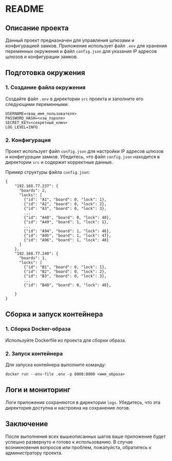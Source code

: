 
# README

## Описание проекта

Данный проект предназначен для управления шлюзами и конфигурацией замков. Приложение использует файл  `.env`  для хранения переменных окружения и файл  `config.json`  для указания IP адресов шлюзов и конфигурации замков.

## Подготовка окружения
### 1. Создание файла окружения
Создайте файл  `.env`  в директории `src` проекта и заполните его следующими переменными:

    USERNAME=<ваш_имя_пользователя>
    PASSWORD_HASH=<хэш_пароля>
    SECRET_KEY=<секретный_ключ>
    LOG_LEVEL=INFO

### 2. Конфигурация
Проект использует файл  `config.json`  для настройки IP адресов шлюзов и конфигурации замков. Убедитесь, что файл  `config.json`  находится в директории  `src`  и содержит корректные данные.

Пример структуры файла  `config.json`:

    {
        "192.168.77.237": {
          "boards": 2,
          "locks": [
            {"id": "A1", "board": 0, "lock": 1},
            {"id": "A2", "board": 0, "lock": 2},
            {"id": "A3", "board": 0, "lock": 3},
            ...
            {"id": "A48", "board": 0, "lock": 48},
            {"id": "A49", "board": 1, "lock": 1},
            ...
            {"id": "A94", "board": 1, "lock": 46},
            {"id": "A95", "board": 1, "lock": 47},
            {"id": "A96", "board": 1, "lock": 48}
          ]
        },
        "192.168.77.240": {
          "boards": 1,
          "locks": [
            {"id": "B1", "board": 0, "lock": 1},
            {"id": "B2", "board": 0, "lock": 2},
            {"id": "B3", "board": 0, "lock": 3},
            ...
            {"id": "B48", "board": 0, "lock": 48},
          
        }
    }


## Сборка и запуск контейнера

### 1. Сборка Docker-образа

Используйте Dockerfile из проекта для сборки образа.

### 2. Запуск контейнера

Для запуска контейнера выполните команду:

    docker run --env-file .env -p 8000:8000 <имя_образа>

## Логи и мониторинг

Логи приложения сохраняются в директории  `logs`. Убедитесь, что эта директория доступна и настроена на сохранение логов.

## Заключение

После выполнения всех вышеописанных шагов ваше приложение будет успешно развернуто и готово к использованию. В случае возникновения вопросов или проблем, пожалуйста, обратитесь к администратору проекта.

